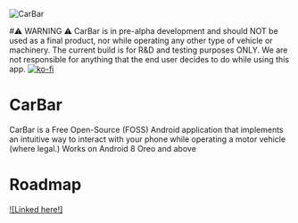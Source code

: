 ![CarBar](https://user-images.githubusercontent.com/86343914/186069326-2c8bd931-9962-4c72-81d9-9131064fe6d5.png)

#⚠️ WARNING ⚠️
CarBar is in pre-alpha development and should NOT be used as a final product, nor while operating any other type of vehicle or machinery. The current build is for R&D and testing purposes ONLY. We are not responsible for anything that the end user decides to do while using this app.
[![ko-fi](https://ko-fi.com/img/githubbutton_sm.svg)](https://ko-fi.com/J3J3HCZ12)
# CarBar
CarBar is a Free Open-Source (FOSS) Android application that implements an intuitive way to interact with your phone while operating a motor vehicle (where legal.) Works on Android 8 Oreo and above

# Roadmap
[![Linked here!]](https://github.com/Wave6677/DisclaimersEtc/blob/main/Roadmap.MD)
